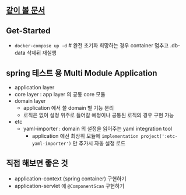 ## [같이 볼 문서](https://osoriandomori.github.io/posts/%EB%82%B4-%EB%A7%98%EB%8C%80%EB%A1%9C-%ED%8C%80-%EC%9E%85%EC%82%AC-%EA%B5%90%EC%9C%A1%EA%B3%BC%EC%A0%95/)

## Get-Started
- `docker-compose up -d` # 완전 초기화 희망하는 경우 container 멈추고 .db-data 삭제뒤 재실행

## spring 테스트 용 Multi Module Application
- application layer
- core layer : app layer 의 공통 core 모듈
- domain layer
    - application 에서 쓸 domain 별 기능 분리
    - 로직은 없이 설정 위주로 들어갈 예정이나 공통된 로직의 경우 구현 가능
- etc
    - yaml-importer : domain 의 설정을 읽어주는 yaml integration tool
        - application 에선 최상위 모듈에 `implementation project(':etc-yaml-importer')` 만 추가시 자동 설정 로드

## 직접 해보면 좋은 것
- application-context (spring container) 구현하기
- application-servlet 에 `@ComponentScan` 구현하기